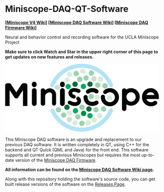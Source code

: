 # Miniscope-DAQ-QT-Software

**[[Miniscope V4 Wiki](https://github.com/Aharoni-Lab/Miniscope-v4/wiki)] [[Miniscope DAQ Software Wiki](https://github.com/Aharoni-Lab/Miniscope-DAQ-QT-Software/wiki)] [[Miniscope DAQ Firmware Wiki](https://github.com/Aharoni-Lab/Miniscope-DAQ-Cypress-firmware/wiki)]**

Neural and behavior control and recording software for the UCLA Miniscope Project

**Make sure to click Watch and Star in the upper right corner of this page to get updates on new features and releases.**

<p align="center">
  <img width="600" src="https://github.com/Aharoni-Lab/Miniscope-DAQ-QT-Software/blob/master/wikiImg/miniscope_bright.png ">
</p>


This Miniscope DAQ software is an upgrade and replacement to our previous DAQ software. It is written completely in QT, using C++ for the backend and QT Quick (QML and Java) for the front end. This software supports all current and previous Miniscopes but requires the most up-to-date version of the [Miniscope DAQ Firmware](https://github.com/Aharoni-Lab/Miniscope-DAQ-Cypress-firmware).

**All information can be found on the [Miniscope DAQ Software Wiki page](https://github.com/Aharoni-Lab/Miniscope-DAQ-QT-Software/wiki).**

Along with this repository holding the software's source code, you can get built release versions of the software on the [Releases Page](https://github.com/Aharoni-Lab/Miniscope-DAQ-QT-Software/releases).
